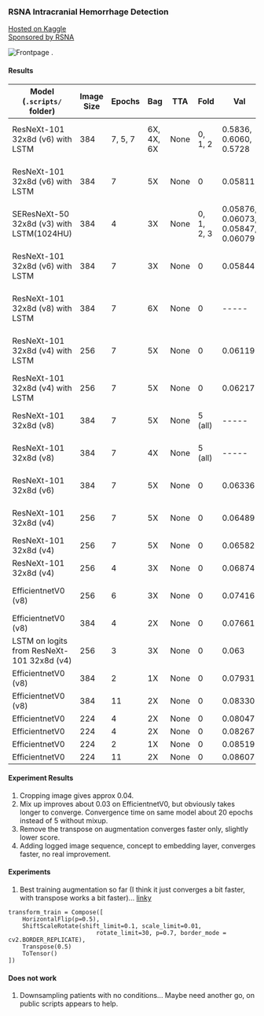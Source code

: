 ### RSNA Intracranial Hemorrhage Detection
  
[Hosted on Kaggle](https://www.kaggle.com/c/rsna-intracranial-hemorrhage-detection/overview)  
[Sponsored by RSNA](https://www.rsna.org/)   
   
![Frontpage](https://www.researchgate.net/profile/Sandiya_Bindroo/publication/326537078/figure/fig1/AS:650818105663489@1532178536539/Magnetic-resonance-imaging-MRI-of-the-brain-showing-scattered-punctate-infarcts-in-the.png) . 

#### Results

| Model (`.scripts/` folder) |Image Size|Epochs|Bag|TTA |Fold|Val     |LB    |Comment                          |
| ---------------|----------|------|---|----|----|--------|------|---------------------------------|
| ResNeXt-101 32x8d (v6) with LSTM |384       |7, 5, 7     |6X, 4X, 6X |None|0, 1, 2   |0.5836, 0.6060, 0.5728 |0.060 | 2X LSTM 256 hidden units, bag4 epochs, `scripts/resnextv6/trainlstmdeep.py`, bsize 4 patients | 
| ResNeXt-101 32x8d (v6) with LSTM |384       |7     |5X |None|0   |0.05811 |0.061 | 2X LSTM 256 hidden units, bag4 epochs, `scripts/resnextv6/trainlstmdeep.py`, bsize 4 patients | 
| SEResNeXt-50 32x8d (v3) with LSTM(1024HU) |384       |4     |3X |None|0, 1, 2, 3  |0.05876, 0.06073, 0.05847, 0.06079 |0.061 | 2X LSTM 1024 hidden units, bag8 epochs, `scripts/resnextv6/trainlstmdeep.py`, bsize 4 patients | 
| ResNeXt-101 32x8d (v6) with LSTM |384       |7     |3X |None|0   |0.05844 |0.061 | 2X LSTM 256 hidden units, bag4 epochs, `scripts/resnextv6/trainlstmdeep.py`, bsize 4 patients | 
| ResNeXt-101 32x8d (v8) with LSTM |384       |7     |6X |None|0   |----- |0.062 | 2X LSTM 256 hidden units, bag4 epochs, `scripts/resnextv8/trainlstmdeep.py`, bsize 4 patients | 
| ResNeXt-101 32x8d (v4) with LSTM |256       |7     |5X |None|0   |0.06119 |0.064 | 2X LSTM 256 hidden units, bag4 epochs, `scripts/resnextv4/trainlstmdeep.py`, bsize 4 patients |    
| ResNeXt-101 32x8d (v4) with LSTM |256       |7     |5X |None|0   |0.06217 |0.065 | LSTM 64 hidden units, bag 5 epochs, `scripts/resnextv4/trainlstm.py`, bsize 4 patients |
| ResNeXt-101 32x8d (v8) |384       |7     |5X |None|5 (all)|----- |0.066 | Weighted `[0.6, 1.8, 0.6]` rolling mean win3, transpose, `submission_v6.py`, bsize 128 |
| ResNeXt-101 32x8d (v8) |384       |7     |4X |None|5 (all)|----- |0.067 | Weighted `[0.6, 1.8, 0.6]` rolling mean win3, transpose, `submission_v6.py`, bsize 128 |
| ResNeXt-101 32x8d (v6) |384       |7     |5X |None|0   |0.06336 |0.068 | Weighted `[0.6, 1.8, 0.6]` rolling mean win3, transpose, `submission_v5.py`, bsize 32 |
| ResNeXt-101 32x8d (v4) |256       |7     |5X |None|0   |0.06489 |0.070 | Weighted `[0.6, 1.8, 0.6]` rolling mean win3, transpose, `submission_v4.py`, bsize 64 |
| ResNeXt-101 32x8d (v4) |256       |7     |5X |None|0   |0.06582 |0.070 |Rolling mean window 3, transpose, `submission_v3.py`, bsize 64|
| ResNeXt-101 32x8d (v4) |256       |4     |3X |None|0   |0.06874 |0.074 |Rolling mean window 3, transpose, `submission_v3.py`, bsize 64 |
| EfficientnetV0 (v8) |256       |6     |3X |None|0   |0.07416 |0.081 |Rolling mean window 3, no transpose, `submission_v2.py`, bsize 64 |
| EfficientnetV0 (v8) |384       |4     |2X |None|0   |0.07661 |0.085 |With transpose augmentation      |
| LSTM on logits from ResNeXt-101 32x8d (v4) |256       |3     |3X |None|0   |0.063 |0.082 | LSTM on sequence of patients logits, bsize 4 patients |
| EfficientnetV0 (v8) |384       |2     |1X |None|0   |0.07931 |0.088 |With transpose augmentation      |
| EfficientnetV0 (v8) |384       |11    |2X |None|0   |0.08330 |0.093 |With transpose augmentation      |
| EfficientnetV0 |224       |4     |2X |None|0   |0.08047 |????  |Without transpose augmentation   |
| EfficientnetV0 |224       |4     |2X |None|0   |0.08267 |????  |With transpose augmentation      |
| EfficientnetV0 |224       |2     |1X |None|0   |0.08519 |????  |With transpose augmentation      |
| EfficientnetV0 |224       |11    |2X |None|0   |0.08607 |????  |With transpose augmentation      |

#### Experiment Results
1. Cropping image gives approx 0.04. 
2. Mix up improves about 0.03 on EfficientnetV0, but obviously takes longer to converge. Convergence time on same model about 20 epochs instead of 5 without mixup. 
3. Remove the transpose on augmentation converges faster only, slightly lower score. 
4. Adding logged image sequence, concept to embedding layer, converges faster, no real improvement. 

#### Experiments
1. Best training augmentation so far (I think it just converges a bit faster, with transpose works a bit faster)... [linky](https://github.com/darraghdog/rsna/blob/a3a50331955be5f3443e548e692a29d041d24cfe/scripts/efficientnetb0v7/trainorig.py#L210)
```
transform_train = Compose([
    HorizontalFlip(p=0.5),
    ShiftScaleRotate(shift_limit=0.1, scale_limit=0.01, 
                         rotate_limit=30, p=0.7, border_mode = cv2.BORDER_REPLICATE),
    Transpose(0.5)
    ToTensor()
])
```

#### Does not work
1. Downsampling patients with no conditions... Maybe need another go, on public scripts appears to help. 
